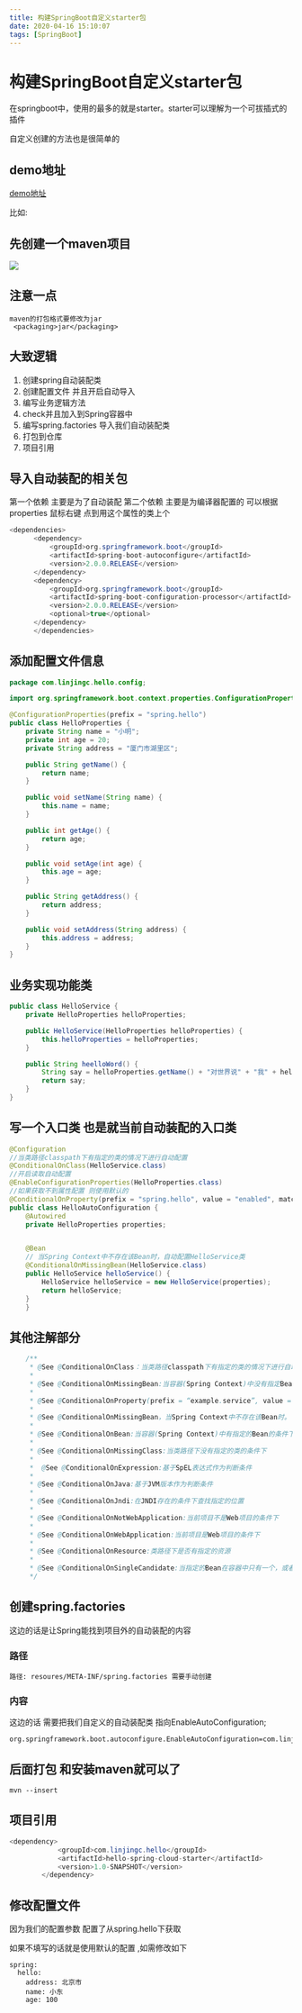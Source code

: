 ```yaml
---
title: 构建SpringBoot自定义starter包
date: 2020-04-16 15:10:07
tags: [SpringBoot]
---
```


# 构建SpringBoot自定义starter包

在springboot中，使用的最多的就是starter。starter可以理解为一个可拔插式的插件

自定义创建的方法也是很简单的

## demo地址

[demo地址](https://github.com/AsummerCat/Hello-Spring-Cloud-Starter)

比如:

## 先创建一个maven项目 

![](/img/2020-04-16/创建maven.png)

<!--more-->

## 注意一点

```
maven的打包格式要修改为jar
 <packaging>jar</packaging>
```

## 大致逻辑

1. 创建spring自动装配类
2. 创建配置文件 并且开启自动导入
3. 编写业务逻辑方法
4. check并且加入到Spring容器中
5. 编写spring.factories 导入我们自动装配类
6. 打包到仓库
7. 项目引用

## 导入自动装配的相关包

第一个依赖 主要是为了自动装配
第二个依赖 主要是为编译器配置的 可以根据properties 鼠标右键 点到用这个属性的类上个

```java
<dependencies>
      <dependency>
          <groupId>org.springframework.boot</groupId>
          <artifactId>spring-boot-autoconfigure</artifactId>
          <version>2.0.0.RELEASE</version>
      </dependency>
      <dependency>
          <groupId>org.springframework.boot</groupId>
          <artifactId>spring-boot-configuration-processor</artifactId>
          <version>2.0.0.RELEASE</version>
          <optional>true</optional>
      </dependency>
      </dependencies>
```

## 添加配置文件信息

```java
package com.linjingc.hello.config;

import org.springframework.boot.context.properties.ConfigurationProperties;

@ConfigurationProperties(prefix = "spring.hello")
public class HelloProperties {
	private String name = "小明";
	private int age = 20;
	private String address = "厦门市湖里区";

	public String getName() {
		return name;
	}

	public void setName(String name) {
		this.name = name;
	}

	public int getAge() {
		return age;
	}

	public void setAge(int age) {
		this.age = age;
	}

	public String getAddress() {
		return address;
	}

	public void setAddress(String address) {
		this.address = address;
	}
}

```



## 业务实现功能类

```java
public class HelloService {
	private HelloProperties helloProperties;

	public HelloService(HelloProperties helloProperties) {
		this.helloProperties = helloProperties;
	}

	public String heelloWord() {
		String say = helloProperties.getName() + "对世界说" + "我" + helloProperties.getAge() + "岁了" + ",来自" + helloProperties.getAddress();
		return say;
	}
}

```

## 写一个入口类 也是就当前自动装配的入口类

```java
@Configuration
//当类路径classpath下有指定的类的情况下进行自动配置
@ConditionalOnClass(HelloService.class)
//开启读取自动配置
@EnableConfigurationProperties(HelloProperties.class)
//如果获取不到属性配置 则使用默认的
@ConditionalOnProperty(prefix = "spring.hello", value = "enabled", matchIfMissing = true)
public class HelloAutoConfiguration {
	@Autowired
	private HelloProperties properties;


	@Bean
	// 当Spring Context中不存在该Bean时，自动配置HelloService类
	@ConditionalOnMissingBean(HelloService.class)
	public HelloService helloService() {
		HelloService helloService = new HelloService(properties);
		return helloService;
	}
	}
```

## 其他注解部分

```java
	/**
	 * @See @ConditionalOnClass：当类路径classpath下有指定的类的情况下进行自动配置
	 *
	 * @See @ConditionalOnMissingBean:当容器(Spring Context)中没有指定Bean的情况下进行自动配置
	 *
	 * @See @ConditionalOnProperty(prefix = “example.service”, value = “enabled”, matchIfMissing = true)，当配置文件中example.service.enabled=true时进行自动配置，如果没有设置此值就默认使用matchIfMissing对应的值
	 *
	 * @See @ConditionalOnMissingBean，当Spring Context中不存在该Bean时。
	 *
	 * @See @ConditionalOnBean:当容器(Spring Context)中有指定的Bean的条件下
	 *
	 * @See @ConditionalOnMissingClass:当类路径下没有指定的类的条件下
	 *
	 *  @See @ConditionalOnExpression:基于SpEL表达式作为判断条件
	 *
	 * @See @ConditionalOnJava:基于JVM版本作为判断条件
	 *
	 * @See @ConditionalOnJndi:在JNDI存在的条件下查找指定的位置
	 *
	 * @See @ConditionalOnNotWebApplication:当前项目不是Web项目的条件下
	 *
	 * @See @ConditionalOnWebApplication:当前项目是Web项目的条件下
	 *
	 * @See @ConditionalOnResource:类路径下是否有指定的资源
	 *
	 * @See @ConditionalOnSingleCandidate:当指定的Bean在容器中只有一个，或者在有多个Bean的情况下，用来指定首选的Bean
	 */

```

## 创建spring.factories

这边的话是让Spring能找到项目外的自动装配的内容

### 路径

```
路径: resoures/META-INF/spring.factories 需要手动创建
```

### 内容

这边的话 需要把我们自定义的自动装配类 指向EnableAutoConfiguration;

```
org.springframework.boot.autoconfigure.EnableAutoConfiguration=com.linjingc.hello.HelloAutoConfiguration
```

## 后面打包 和安装maven就可以了

```
mvn --insert
```

## 项目引用

```java
<dependency>
            <groupId>com.linjingc.hello</groupId>
            <artifactId>hello-spring-cloud-starter</artifactId>
            <version>1.0-SNAPSHOT</version>
        </dependency>

```

## 修改配置文件

因为我们的配置参数 配置了从spring.hello下获取

如果不填写的话就是使用默认的配置 ,如需修改如下

```
spring:
  hello:
    address: 北京市
    name: 小东
    age: 100
```

